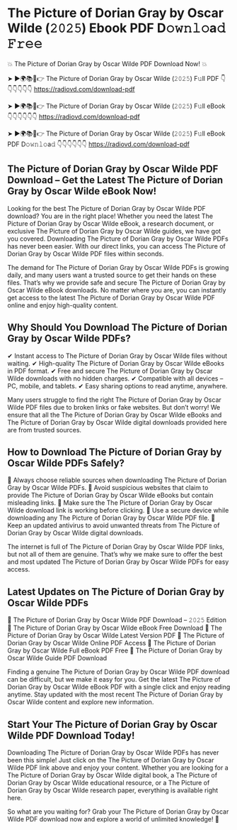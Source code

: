 # The Picture of Dorian Gray by Oscar Wilde (𝟸𝟶𝟸𝟻) Ebook PDF D𝚘𝚠𝚗𝚕𝚘a𝚍 𝙵𝚛𝚎𝚎

💥 The Picture of Dorian Gray by Oscar Wilde PDF Download Now! 💥

➤ ►🌍📚📱👉 The Picture of Dorian Gray by Oscar Wilde (𝟸𝟶𝟸𝟻) F𝚞ll PDF 👇👇👇👇👇👇
https://radiovd.com/download-pdf

➤ ►🌍📚📱👉 The Picture of Dorian Gray by Oscar Wilde (𝟸𝟶𝟸𝟻) F𝚞ll eBook 👇👇👇👇👇👇
https://radiovd.com/download-pdf

➤ ►🌍📚📱👉 The Picture of Dorian Gray by Oscar Wilde (𝟸𝟶𝟸𝟻) F𝚞ll eBook PDF D𝚘𝚠𝚗𝚕𝚘a𝚍 👇👇👇👇👇👇
https://radiovd.com/download-pdf

## The Picture of Dorian Gray by Oscar Wilde PDF Download – Get the Latest The Picture of Dorian Gray by Oscar Wilde eBook Now!

Looking for the best The Picture of Dorian Gray by Oscar Wilde PDF download? You are in the right place! Whether you need the latest The Picture of Dorian Gray by Oscar Wilde eBook, a research document, or exclusive The Picture of Dorian Gray by Oscar Wilde guides, we have got you covered. Downloading The Picture of Dorian Gray by Oscar Wilde PDFs has never been easier. With our direct links, you can access The Picture of Dorian Gray by Oscar Wilde PDF files within seconds.

The demand for The Picture of Dorian Gray by Oscar Wilde PDFs is growing daily, and many users want a trusted source to get their hands on these files. That’s why we provide safe and secure The Picture of Dorian Gray by Oscar Wilde eBook downloads. No matter where you are, you can instantly get access to the latest The Picture of Dorian Gray by Oscar Wilde PDF online and enjoy high-quality content.

## Why Should You Download The Picture of Dorian Gray by Oscar Wilde PDFs?

✔ Instant access to The Picture of Dorian Gray by Oscar Wilde files without waiting.
✔ High-quality The Picture of Dorian Gray by Oscar Wilde eBooks in PDF format.
✔ Free and secure The Picture of Dorian Gray by Oscar Wilde downloads with no hidden charges.
✔ Compatible with all devices – PC, mobile, and tablets.
✔ Easy sharing options to read anytime, anywhere.

Many users struggle to find the right The Picture of Dorian Gray by Oscar Wilde PDF files due to broken links or fake websites. But don’t worry! We ensure that all the The Picture of Dorian Gray by Oscar Wilde eBooks and The Picture of Dorian Gray by Oscar Wilde digital downloads provided here are from trusted sources.

## How to Download The Picture of Dorian Gray by Oscar Wilde PDFs Safely?

📌 Always choose reliable sources when downloading The Picture of Dorian Gray by Oscar Wilde PDFs.
📌 Avoid suspicious websites that claim to provide The Picture of Dorian Gray by Oscar Wilde eBooks but contain misleading links.
📌 Make sure the The Picture of Dorian Gray by Oscar Wilde download link is working before clicking.
📌 Use a secure device while downloading any The Picture of Dorian Gray by Oscar Wilde PDF file.
📌 Keep an updated antivirus to avoid unwanted threats from The Picture of Dorian Gray by Oscar Wilde digital downloads.

The internet is full of The Picture of Dorian Gray by Oscar Wilde PDF links, but not all of them are genuine. That’s why we make sure to offer the best and most updated The Picture of Dorian Gray by Oscar Wilde PDFs for easy access.

## Latest Updates on The Picture of Dorian Gray by Oscar Wilde PDFs

🔹 The Picture of Dorian Gray by Oscar Wilde PDF Download – 𝟸𝟶𝟸𝟻 Edition
🔹 The Picture of Dorian Gray by Oscar Wilde eBook Free Download
🔹 The Picture of Dorian Gray by Oscar Wilde Latest Version PDF
🔹 The Picture of Dorian Gray by Oscar Wilde Online PDF Access
🔹 The Picture of Dorian Gray by Oscar Wilde Full eBook PDF Free
🔹 The Picture of Dorian Gray by Oscar Wilde Guide PDF Download

Finding a genuine The Picture of Dorian Gray by Oscar Wilde PDF download can be difficult, but we make it easy for you. Get the latest The Picture of Dorian Gray by Oscar Wilde eBook PDF with a single click and enjoy reading anytime. Stay updated with the most recent The Picture of Dorian Gray by Oscar Wilde content and explore new information.

## Start Your The Picture of Dorian Gray by Oscar Wilde PDF Download Today!

Downloading The Picture of Dorian Gray by Oscar Wilde PDFs has never been this simple! Just click on the The Picture of Dorian Gray by Oscar Wilde PDF link above and enjoy your content. Whether you are looking for a The Picture of Dorian Gray by Oscar Wilde digital book, a The Picture of Dorian Gray by Oscar Wilde educational resource, or a The Picture of Dorian Gray by Oscar Wilde research paper, everything is available right here.

So what are you waiting for? Grab your The Picture of Dorian Gray by Oscar Wilde PDF download now and explore a world of unlimited knowledge! 🚀
